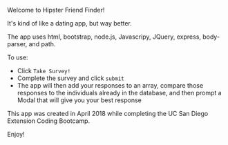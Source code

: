 Welcome to Hipster Friend Finder!

It's kind of like a dating app, but way better.

The app uses html, bootstrap, node.js, Javascripy, JQuery, express, body-parser, and path.

To use:

- Click `Take Survey!`
- Complete the survey and click `submit`
- The app will then add your responses to an array, compare those responses to the individuals already in the database, and then  prompt a Modal that will give you your best response

This app was created in April 2018 while completing the UC San Diego Extension Coding Bootcamp.

Enjoy!